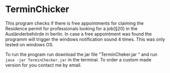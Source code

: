 # TerminChicker
This program checks if there is free appointments for claiming the Residence permit for professionals looking for a job(§20) in the Ausländerbehörde in berlin.
In case a free appointment was found the programm will trigger the windows notification sound 4 times.
This was only tested on windows OS.

To run the program run download the jar file "TerminCheker.jar " and run ``` java -jar TerminChecker.jar ``` in the terminal.
To order a custom made version for you contact me by email.

